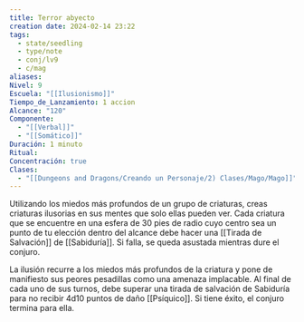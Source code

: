 ```yaml
---
title: Terror abyecto
creation date: 2024-02-14 23:22
tags:
  - state/seedling
  - type/note
  - conj/lv9
  - c/mag
aliases: 
Nivel: 9
Escuela: "[[Ilusionismo]]"
Tiempo_de_Lanzamiento: 1 accion
Alcance: "120"
Componente:
  - "[[Verbal]]"
  - "[[Somático]]"
Duración: 1 minuto
Ritual: 
Concentración: true
Clases:
  - "[[Dungeons and Dragons/Creando un Personaje/2) Clases/Mago/Mago]]"
---
```

Utilizando los miedos más profundos de un grupo de criaturas, creas criaturas ilusorias en sus mentes que solo ellas pueden ver. Cada criatura que se encuentre en una esfera de 30 pies de radio cuyo centro sea un punto de tu elección dentro del alcance debe hacer una [[Tirada de Salvación]] de [[Sabiduría]]. Si falla, se queda asustada mientras dure el conjuro. 

La ilusión recurre a los miedos más profundos de la criatura y pone de manifiesto sus peores pesadillas como una amenaza implacable. Al final de cada uno de sus turnos, debe superar una tirada de salvación de Sabiduría para no recibir 4d10 puntos de daño [[Psíquico]]. Si tiene éxito, el conjuro termina para ella.
